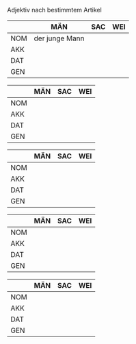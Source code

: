 
Adjektiv nach bestimmtem Artikel

||MÄN  | SAC | WEI |
|-|-|-|-|
|NOM|der junge Mann|||
|AKK||||
|DAT||||
|GEN||||




||MÄN  | SAC | WEI |
|-|-|-|-|
|NOM||||
|AKK||||
|DAT||||
|GEN||||



||MÄN  | SAC | WEI |
|-|-|-|-|
|NOM||||
|AKK||||
|DAT||||
|GEN||||




||MÄN  | SAC | WEI |
|-|-|-|-|
|NOM||||
|AKK||||
|DAT||||
|GEN||||




||MÄN  | SAC | WEI |
|-|-|-|-|
|NOM||||
|AKK||||
|DAT||||
|GEN||||



